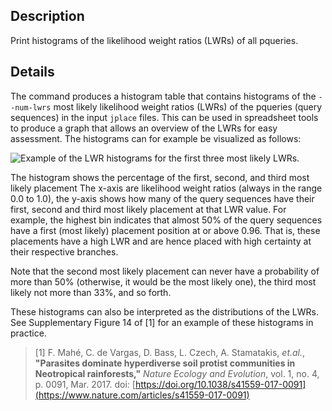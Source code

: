 ## Description

Print histograms of the likelihood weight ratios (LWRs) of all pqueries.

## Details

The command produces a histogram table that contains histograms of the `--num-lwrs` most likely
likelihood weight ratios (LWRs) of the pqueries (query sequences) in the input `jplace` files.
This can be used in spreadsheet tools to produce a graph that allows an overview of the LWRs
for easy assessment. The histograms can for example be visualized as follows:

![Example of the LWR histograms for the first three most likely LWRs.](https://github.com/lczech/gappa/blob/master/doc/png/lwr_histogram.png?raw=true)

The histogram shows the percentage of the first, second, and third most likely placement
The x-axis are likelihood weight ratios (always in the range 0.0 to 1.0), the y-axis shows how
many of the query sequences have their first, second and third most likely placement
at that LWR value.
For example, the highest bin indicates that almost 50% of the query sequences have a first
(most likely) placement position at or above 0.96. That is, these placements have a high LWR
and are hence placed with high certainty at their respective branches.

Note that the second most likely placement can never have a probability of more than 50%
(otherwise, it would be the most likely one), the third most likely not more than 33%, and so forth.

These histograms can also be interpreted as the distributions of the LWRs.
See Supplementary Figure 14 of [1] for an example of these histograms in practice.

> [1] F. Mahé, C. de Vargas, D. Bass, L. Czech, A. Stamatakis, *et.al.*,
> **"Parasites dominate hyperdiverse soil protist communities in Neotropical rainforests,"**
> *Nature Ecology and Evolution*, vol. 1, no. 4, p. 0091, Mar. 2017.
> doi: [https://doi.org/10.1038/s41559-017-0091](https://www.nature.com/articles/s41559-017-0091)
